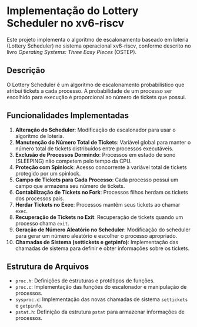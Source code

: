 # Implementação do Lottery Scheduler no xv6-riscv

Este projeto implementa o algoritmo de escalonamento baseado em loteria (Lottery Scheduler) no sistema operacional xv6-riscv, conforme descrito no livro *Operating Systems: Three Easy Pieces* (OSTEP).

## Descrição

O Lottery Scheduler é um algoritmo de escalonamento probabilístico que atribui tickets a cada processo. A probabilidade de um processo ser escolhido para execução é proporcional ao número de tickets que possui.

## Funcionalidades Implementadas

1. **Alteração do Scheduler**: Modificação do escalonador para usar o algoritmo de loteria.
2. **Manutenção do Número Total de Tickets**: Variável global para manter o número total de tickets distribuídos entre processos executáveis.
3. **Exclusão de Processos Dormindo**: Processos em estado de sono (SLEEPING) não competem pelo tempo da CPU.
4. **Proteção com Spinlock**: Acesso concorrente à variável total de tickets protegido por um spinlock.
5. **Campo de Tickets para Cada Processo**: Cada processo possui um campo que armazena seu número de tickets.
6. **Contabilização de Tickets no Fork**: Processos filhos herdam os tickets dos processos pais.
7. **Herdar Tickets no Exec**: Processos mantêm seus tickets ao chamar `exec`.
8. **Recuperação de Tickets no Exit**: Recuperação de tickets quando um processo chama `exit`.
9. **Geração de Número Aleatório no Scheduler**: Modificação do scheduler para gerar um número aleatório e escolher o processo apropriado.
10. **Chamadas de Sistema (settickets e getpinfo)**: Implementação das chamadas de sistema para definir e obter informações sobre os tickets.

## Estrutura de Arquivos

- `proc.h`: Definições de estruturas e protótipos de funções.
- `proc.c`: Implementação das funções do escalonador e manipulação de processos.
- `sysproc.c`: Implementação das novas chamadas de sistema `settickets` e `getpinfo`.
- `pstat.h`: Definição da estrutura `pstat` para armazenar informações de processos.

